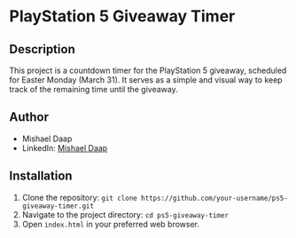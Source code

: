 # PlayStation 5 Giveaway Timer

## Description
This project is a countdown timer for the PlayStation 5 giveaway, scheduled for Easter Monday (March 31). It serves as a simple and visual way to keep track of the remaining time until the giveaway.

## Author
- Mishael Daap
- LinkedIn: [Mishael Daap](https://www.linkedin.com/in/mishael-daap/)

## Installation
1. Clone the repository: `git clone https://github.com/your-username/ps5-giveaway-timer.git`
2. Navigate to the project directory: `cd ps5-giveaway-timer`
3. Open `index.html` in your preferred web browser.